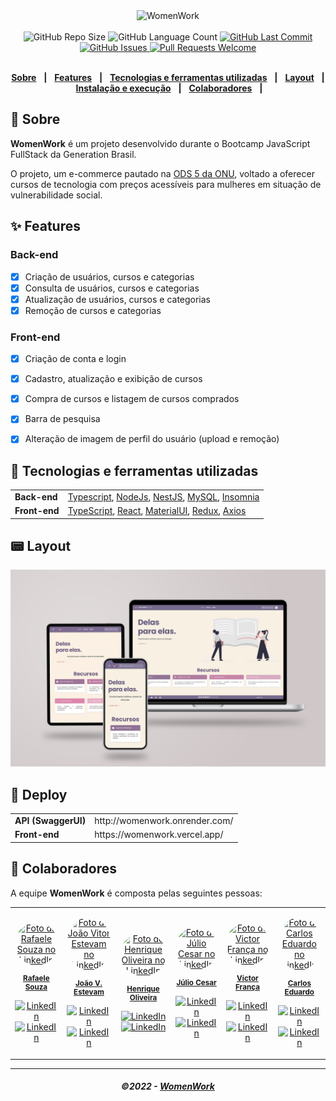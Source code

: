 
<div align="center">
   <img alt="WomenWork" src=".github/assets/ww-logo.png" width="40%"/>
</div>
<br/>
<div align="center">
   <img alt="GitHub Repo Size" src="https://img.shields.io/github/repo-size/Women-Work/womenwork">
   <img alt="GitHub Language Count" src="https://img.shields.io/github/languages/count/Women-Work/womenwork">
   <a href="https://github.com/Women-Work/womenwork/commits/main">
      <img alt="GitHub Last Commit" src="https://img.shields.io/github/last-commit/Women-Work/womenwork">
   </a>
   <a href="https://github.com/Women-Work/womenwork/issues">
      <img alt="GitHub Issues" src="https://img.shields.io/github/issues/Women-Work/womenwork">
   </a>
   <a href="https://github.com/Women-Work/womenwork/pulls">
      <img alt="Pull Requests Welcome" src="https://img.shields.io/badge/PRs-welcome-brightgreen.svg?style=flat">
   </a>
</div>

</br>
<div align="center">

[**Sobre**](#-sobre) &nbsp;&nbsp;**|**&nbsp;&nbsp;
[**Features**](#-features) &nbsp;&nbsp;**|**&nbsp;&nbsp;
[**Tecnologias e ferramentas utilizadas**](#-tecnologias-e-ferramentas-utilizadas) &nbsp;&nbsp;**|**&nbsp;&nbsp;
[**Layout**](#-layout) &nbsp;&nbsp;**|**&nbsp;&nbsp;
[**Instalação e execução**](#-instalação-e-execução) &nbsp;&nbsp;**|**&nbsp;&nbsp;
[**Colaboradores**](#-colaboradores) &nbsp;&nbsp;**|**&nbsp;&nbsp;

</div>

## 📃 Sobre

<!--<img src=".github/assets/web.png" alt="Landing page WomenWork" />-->

**WomenWork** é um projeto desenvolvido durante o Bootcamp JavaScript FullStack da Generation Brasil. 

O projeto, um e-commerce pautado na [ODS 5 da ONU](https://brasil.un.org/pt-br/sdgs/5), voltado a oferecer cursos de tecnologia com preços acessíveis para mulheres em situação de vulnerabilidade social.

## ✨ Features

### Back-end

- [x] Criação de usuários, cursos e categorias
- [x] Consulta de usuários, cursos e categorias
- [x] Atualização de usuários, cursos e categorias
- [x] Remoção de cursos e categorias

<!--<img src=".github/assets/ERD.svg" alt="Diagrama ERD" height="800px"/>-->

### Front-end
- [x] Criação de conta e login
- [x] Cadastro, atualização e exibição de cursos
- [x] Compra de cursos e listagem de cursos comprados
- [x] Barra de pesquisa
- [x] Alteração de imagem de perfil do usuário (upload e remoção)



## 🔧 Tecnologias e ferramentas utilizadas

<table>
  <tbody>
    <tr>
      <td style="font-weight: bold">Back-end</td>
      <td>
        <a href="https://www.typescriptlang.org/" target="_blank" rel="noopener noreferrer">Typescript</a>,
        <a href="https://nodejs.org/en/" target="_blank" rel="noopener noreferrer">NodeJs</a>,
        <a href="https://www.nestjs.com/" target="_blank" rel="noopener noreferrer">NestJS</a>,
        <a href="https://www.mysql.com" target="_blank" rel="noopener noreferrer">MySQL</a>,
        <a href="https://www.insomnia.rest" target="_blank" rel="noopener noreferrer">Insomnia</a>
      </td>
    </tr>
    <tr>
      <td style="font-weight: bold">Front-end</td>
      <td>
        <a href="https://www.typescriptlang.org/" target="_blank" rel="noopener noreferrer">TypeScript</a>,
        <a href="https://reactjs.org/" target="_blank" rel="noopener noreferrer">React</a>,
        <a href="https://mui.com/" target="_blank" rel="noopener noreferrer">MaterialUI</a>,
        <a href="https://redux.js.org/" target="_blank" rel="noopener noreferrer">Redux</a>,
        <a href="https://axios-http.com/docs/intro" target="_blank" rel="noopener noreferrer">Axios</a>
      </td>
    </tr>
  </tbody>
</table>

## 📟 Layout

<img src=".github/assets/mockup.png">

## 🚀 Deploy

<table>
  <tbody>
    <tr>
      <td style="font-weight: bold">API (SwaggerUI)</td>
      <td>http://womenwork.onrender.com/</td>
    </tr>
    <tr>
      <td style="font-weight: bold">Front-end</td>
      <td>https://womenwork.vercel.app/</td>
    </tr>
  </tbody>
</table>


## 🤝 Colaboradores

  

A equipe **WomenWork** é composta pelas seguintes pessoas:

 
<table>

<tr>

<td align="center">

<a href="#">

<img src="https://womenworkaws.s3.amazonaws.com/team/1669152123927.jpg" style="border-radius: 50%" width="100px;" alt="Foto da Rafaele Souza no LinkedIn"/><br>

<sub>

<b>Rafaele Souza</b>

</sub>

<a href="https://www.github.com/raffaez/"><img src="https://img.shields.io/badge/github%20-%23333333.svg?&style=flat&logo=github&logoColor=white" alt="LinkedIn"/></a>
</a><a href="https://www.linkedin.com/in/rafaele-souza/"><img src="https://img.shields.io/badge/linkedin%20-%230077B5.svg?&style=flat&logo=linkedin&logoColor=white" alt="LinkedIn"/></a>
</a>

</td>

<td align="center">

<a href="#">

<img src="https://womenworkaws.s3.amazonaws.com/team/1652114561045.jpeg" style="border-radius: 50%" width="100px;" alt="Foto do João Vitor Estevam no LinkedIn"/><br>

<sub>

<b>João V. Estevam</b>

</sub>

<a href="https://github.com/Najmate"><img src="https://img.shields.io/badge/github%20-%23333333.svg?&style=flat&logo=github&logoColor=white" alt="LinkedIn"/></a>
</a><a href="https://www.linkedin.com/in/jo%C3%A3o-vitor-estevam-82ba85207/"><img src="https://img.shields.io/badge/linkedin%20-%230077B5.svg?&style=flat&logo=linkedin&logoColor=white" alt="LinkedIn"/></a>
</a>

</td>
<td align="center">

<a href="#">

<img src="https://womenworkaws.s3.amazonaws.com/team/1663330916197.jpg" style="border-radius: 50%" width="100px;" alt="Foto do Henrique Oliveira no LinkedIn"/><br>

<sub>

<b>Henrique Oliveira</b>

</sub>

<a href="https://github.com/xHenrique22"><img src="https://img.shields.io/badge/github%20-%23333333.svg?&style=flat&logo=github&logoColor=white" alt="LinkedIn"/></a>
</a><a href="https://www.linkedin.com/in/henrique-oliveira-137b1423a/"><img src="https://img.shields.io/badge/linkedin%20-%230077B5.svg?&style=flat&logo=linkedin&logoColor=white" alt="LinkedIn"/></a>
</a>

</td>
<td align="center">

<a href="#">

<img src="https://womenworkaws.s3.amazonaws.com/team/1648154893734.jpg" style="border-radius: 50%" width="100px;" alt="Foto do Júlio Cesar no LinkedIn"/><br>

<sub>

<b>Júlio Cesar</b>

</sub>

<a href="https://github.com/Juliojnr"><img src="https://img.shields.io/badge/github%20-%23333333.svg?&style=flat&logo=github&logoColor=white" alt="LinkedIn"/></a>
</a><a href="https://www.linkedin.com/in/juliocgcj/"><img src="https://img.shields.io/badge/linkedin%20-%230077B5.svg?&style=flat&logo=linkedin&logoColor=white" alt="LinkedIn"/></a>
</a>

</td>
<td align="center">

<a href="#">

<img src="https://womenworkaws.s3.amazonaws.com/team/1675196750994.jpg" style="border-radius: 50%" width="100px;" alt="Foto do Victor França no LinkedIn"/><br>

<sub>

<b>Victor França</b>

</sub>

<a href="https://github.com/victordnf"><img src="https://img.shields.io/badge/github%20-%23333333.svg?&style=flat&logo=github&logoColor=white" alt="LinkedIn"/></a>
</a><a href="https://www.linkedin.com/in/victordnf/"><img src="https://img.shields.io/badge/linkedin%20-%230077B5.svg?&style=flat&logo=linkedin&logoColor=white" alt="LinkedIn"/></a>
</a>

</td>
<td align="center">

<a href="#">

<img src="https://womenworkaws.s3.amazonaws.com/team/1660923014407.jpg" style="border-radius: 50%" width="100px;" alt="Foto do Carlos Eduardo no LinkedIn"/><br>

<sub>

<b>Carlos Eduardo</b>

</sub>

<a href="https://github.com/Santozcl"><img src="https://img.shields.io/badge/github%20-%23333333.svg?&style=flat&logo=github&logoColor=white" alt="LinkedIn"/></a>
</a><a href="https://www.linkedin.com/in/carlos-eduardo-996b4421a/"><img src="https://img.shields.io/badge/linkedin%20-%230077B5.svg?&style=flat&logo=linkedin&logoColor=white" alt="LinkedIn"/></a>
</a>

</td>
</tr>

</table>

---

<h5 align="center">
  &copy;2022 - <a href="https://github.com/Women-Work/">WomenWork</a>
</h5>

